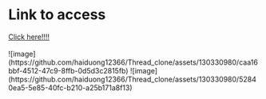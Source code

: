 <h1 fontWeight="bold">Link to access</h1>
<a href="https://thread-clonee-mja8.onrender.com">Click here!!!!</a>
</br>
</br>
![image](https://github.com/haiduong12366/Thread_clone/assets/130330980/caa16bbf-4512-47c9-8ffb-0d5d3c2815fb)
![image](https://github.com/haiduong12366/Thread_clone/assets/130330980/52840ea5-5e85-40fc-b210-a25b171a8f13)
